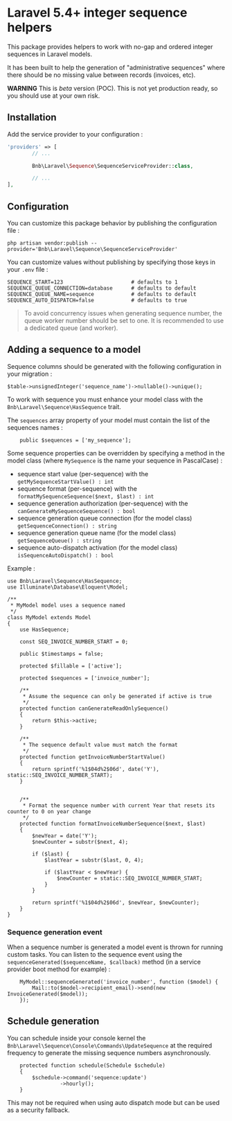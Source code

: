 # Laravel 5.4+ integer sequence helpers

This package provides helpers to work with no-gap and ordered integer sequences in Laravel models.

It has been built to help the generation of "administrative sequences" where there should be no missing value between records (invoices, etc).

**WARNING** This is *beta* version (POC). This is not yet production ready, so you should use at your own risk.

## Installation

Add the service provider to your configuration :

```php
'providers' => [
        // ...

        Bnb\Laravel\Sequence\SequenceServiceProvider::class,

        // ...
],
```


## Configuration

You can customize this package behavior by publishing the configuration file :

    php artisan vendor:publish --provider='Bnb\Laravel\Sequence\SequenceServiceProvider'

You can customize values without publishing by specifying those keys in your `.env` file :

```
SEQUENCE_START=123                      # defaults to 1
SEQUENCE_QUEUE_CONNECTION=database      # defaults to default
SEQUENCE_QUEUE_NAME=sequence            # defaults to default
SEQUENCE_AUTO_DISPATCH=false            # defaults to true
```

> To avoid concurrency issues when generating sequence number, the queue worker number should be set to one.
 It is recommended to use a dedicated queue (and worker).


## Adding a sequence to a model

Sequence columns should be generated with the following configuration in your migration :

    $table->unsignedInteger('sequence_name')->nullable()->unique();

To work with sequence you must enhance your model class with the `Bnb\Laravel\Sequence\HasSequence` trait.

The `sequences` array property of your model must contain the list of the sequences names :

```
    public $sequences = ['my_sequence'];
```

Some sequence properties can be overridden by specifying a method in the model class (where `MySequence` is the name your sequence in PascalCase) :
- sequence start value (per-sequence) with the `getMySequenceStartValue() : int`
- sequence format (per-sequence) with the `formatMySequenceSequence($next, $last) : int`
- sequence generation authorization (per-sequence) with the `canGenerateMySequenceSequence() : bool`
- sequence generation queue connection (for the model class) `getSequenceConnection() : string`
- sequence generation queue name (for the model class) `getSequenceQueue() : string`
- sequence auto-dispatch activation (for the model class) `isSequenceAutoDispatch() : bool`

Example :

```
use Bnb\Laravel\Sequence\HasSequence;
use Illuminate\Database\Eloquent\Model;

/**
 * MyModel model uses a sequence named
 */
class MyModel extends Model
{
    use HasSequence;

    const SEQ_INVOICE_NUMBER_START = 0;

    public $timestamps = false;

    protected $fillable = ['active'];

    protected $sequences = ['invoice_number'];

    /**
     * Assume the sequence can only be generated if active is true
     */
    protected function canGenerateReadOnlySequence()
    {
        return $this->active;
    }

    /**
     * The sequence default value must match the format
     */
    protected function getInvoiceNumberStartValue()
    {
        return sprintf('%1$04d%2$06d', date('Y'), static::SEQ_INVOICE_NUMBER_START);
    }


    /**
     * Format the sequence number with current Year that resets its counter to 0 on year change
     */
    protected function formatInvoiceNumberSequence($next, $last)
    {
        $newYear = date('Y');
        $newCounter = substr($next, 4);

        if ($last) {
            $lastYear = substr($last, 0, 4);

            if ($lastYear < $newYear) {
                $newCounter = static::SEQ_INVOICE_NUMBER_START;
            }
        }

        return sprintf('%1$04d%2$06d', $newYear, $newCounter);
    }
}
```

### Sequence generation event

When a sequence number is generated a model event is thrown for running custom tasks.
You can listen to the sequence event using the `sequenceGenerated($sequenceName, $callback)` method (in a service provider boot method for example) :

```
    MyModel::sequenceGenerated('invoice_number', function ($model) {
        Mail::to($model->recipient_email)->send(new InvoiceGenerated($model));
    });
```


## Schedule generation

You can schedule inside your console kernel the `Bnb\Laravel\Sequence\Console\Commands\UpdateSequence` at the required frequency to generate the missing sequence numbers asynchronously.

```
    protected function schedule(Schedule $schedule)
    {
        $schedule->command('sequence:update')
                 ->hourly();
    }
```

This may not be required when using auto dispatch mode but can be used as a security fallback.
